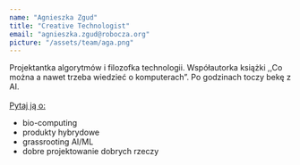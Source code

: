 ```yaml
---
name: "Agnieszka Zgud"
title: "Creative Technologist"
email: "agnieszka.zgud@robocza.org"
picture: "/assets/team/aga.png"
---
```

Projektantka algorytmów i filozofka technologii. Współautorka książki ,,Co można a nawet trzeba wiedzieć o komputerach”. Po godzinach toczy bekę z AI.
<br>
<br>
<ins>Pytaj ją o:</ins>
- bio-computing
- produkty hybrydowe
- grassrooting AI/ML
- dobre projektowanie dobrych rzeczy
